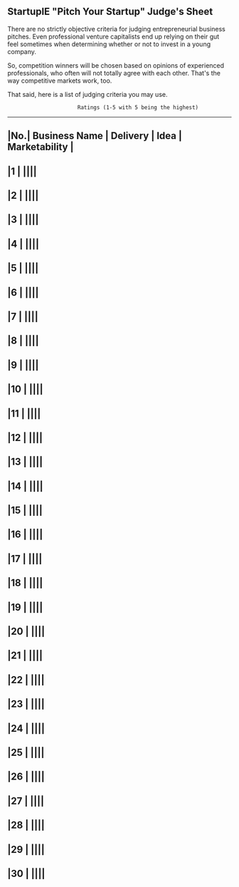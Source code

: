 ## StartupIE "Pitch Your Startup" Judge's Sheet

There are no strictly objective criteria for judging entrepreneurial business pitches. Even professional venture capitalists end up relying on their gut feel sometimes when determining whether or not to invest in a young company. 

So, competition winners will be chosen based on opinions of experienced professionals, who often will not totally agree with each other. That's the way competitive markets work, too.

That said, here is a list of judging criteria you may use.

                          Ratings (1-5 with 5 being the highest)

----------------------------------------------------------------
|No.| Business Name      | Delivery |   Idea   | Marketability |        
----------------------------------------------------------------
|1  |                                                          |||| 
----------------------------------------------------------------
|2  |                                                          ||||
----------------------------------------------------------------
|3  |                                                          ||||
----------------------------------------------------------------
|4  |                                                          ||||
----------------------------------------------------------------
|5  |                                                          ||||
----------------------------------------------------------------
|6  |                                                          ||||
----------------------------------------------------------------
|7  |                                                          ||||
----------------------------------------------------------------
|8  |                                                          ||||
----------------------------------------------------------------
|9  |                                                          ||||
----------------------------------------------------------------
|10 |                                                          ||||
----------------------------------------------------------------
|11 |                                                          ||||
----------------------------------------------------------------
|12 |                                                          ||||
----------------------------------------------------------------
|13 |                                                          ||||
----------------------------------------------------------------
|14 |                                                          ||||
----------------------------------------------------------------
|15 |                                                          ||||
----------------------------------------------------------------
|16 |                                                          ||||
----------------------------------------------------------------
|17 |                                                          ||||
----------------------------------------------------------------
|18 |                                                          ||||
----------------------------------------------------------------
|19 |                                                          ||||
----------------------------------------------------------------
|20 |                                                          ||||
----------------------------------------------------------------
|21 |                                                          ||||
----------------------------------------------------------------
|22 |                                                          ||||
----------------------------------------------------------------
|23 |                                                          ||||
----------------------------------------------------------------
|24 |                                                          ||||
----------------------------------------------------------------
|25 |                                                          ||||
----------------------------------------------------------------
|26 |                                                          ||||
----------------------------------------------------------------
|27 |                                                          ||||
----------------------------------------------------------------
|28 |                                                          ||||
----------------------------------------------------------------
|29 |                                                          ||||
----------------------------------------------------------------
|30 |                                                          ||||
----------------------------------------------------------------
